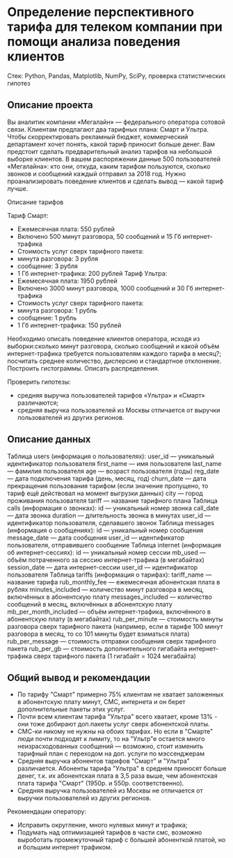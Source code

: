 # Определение перспективного тарифа для телеком компании при помощи анализа поведения клиентов

Стек: Python, Pandas, Matplotlib, NumPy, SciPy, проверка статистических гипотез

## Описание проекта
Вы аналитик компании «Мегалайн» — федерального оператора сотовой связи. Клиентам предлагают два тарифных плана: Смарт и Ультра. Чтобы скорректировать рекламный бюджет, коммерческий департамент хочет понять, какой тариф приносит больше денег. Вам предстоит сделать предварительный анализ тарифов на небольшой выборке клиентов. В вашем распоряжении данные 500 пользователей «Мегалайна»: кто они, откуда, каким тарифом пользуются, сколько звонков и сообщений каждый отправил за 2018 год. Нужно проанализировать поведение клиентов и сделать вывод — какой тариф лучше.

Описание тарифов

Тариф Смарт:
- Ежемесячная плата: 550 рублей
- Включено 500 минут разговора, 50 сообщений и 15 Гб интернет-трафика
- Стоимость услуг сверх тарифного пакета:
- минута разговора: 3 рубля
- сообщение: 3 рубля
- 1 Гб интернет-трафика: 200 рублей
Тариф Ультра:
- Ежемесячная плата: 1950 рублей
- Включено 3000 минут разговора, 1000 сообщений и 30 Гб интернет-трафика
- Стоимость услуг сверх тарифного пакета:
- минута разговора: 1 рубль
- сообщение: 1 рубль
- 1 Гб интернет-трафика: 150 рублей

Необходимо описать поведение клиентов оператора, исходя из выборки:сколько минут разговора, сколько сообщений и какой объём интернет-трафика требуется пользователям каждого тарифа в месяц?;
посчитать среднее количество, дисперсию и стандартное отклонение. Построить гистограммы. Описать распределения.

Проверить гипотезы:
- средняя выручка пользователей тарифов «Ультра» и «Смарт» различаются;
- средняя выручка пользователей из Москвы отличается от выручки пользователей из других регионов.

## Описание данных
Таблица users (информация о пользователях):
user_id — уникальный идентификатор пользователя
first_name — имя пользователя
last_name — фамилия пользователя
age — возраст пользователя (годы)
reg_date — дата подключения тарифа (день, месяц, год)
churn_date — дата прекращения пользования тарифом (если значение пропущено, то тариф ещё действовал на момент выгрузки данных)
city — город проживания пользователя
tariff — название тарифного плана
Таблица calls (информация о звонках):
id — уникальный номер звонка
call_date — дата звонка
duration — длительность звонка в минутах
user_id — идентификатор пользователя, сделавшего звонок
Таблица messages (информация о сообщениях):
id — уникальный номер сообщения
message_date — дата сообщения
user_id — идентификатор пользователя, отправившего сообщение
Таблица internet (информация об интернет-сессиях):
id — уникальный номер сессии
mb_used — объём потраченного за сессию интернет-трафика (в мегабайтах)
session_date — дата интернет-сессии
user_id — идентификатор пользователя
Таблица tariffs (информация о тарифах):
tariff_name — название тарифа
rub_monthly_fee — ежемесячная абонентская плата в рублях
minutes_included — количество минут разговора в месяц, включённых в абонентскую плату
messages_included — количество сообщений в месяц, включённых в абонентскую плату
mb_per_month_included — объём интернет-трафика, включённого в абонентскую плату (в мегабайтах)
rub_per_minute — стоимость минуты разговора сверх тарифного пакета (например, если в тарифе 100 минут разговора в месяц, то со 101 минуты будет взиматься плата)
rub_per_message — стоимость отправки сообщения сверх тарифного пакета
rub_per_gb — стоимость дополнительного гигабайта интернет-трафика сверх тарифного пакета (1 гигабайт = 1024 мегабайта)

## Общий вывод и рекомендации
- По тарифу "Смарт" примерно 75% клиентам не хватает заложенных в абонентскую плату минут, СМС, интернета и он берет дополнительные пакеты этих услуг.
- Почти всем клиентам тарифа "Ультра" всего хватает, кроме 13% - они тоже добирают доп.пакеты услуг сверх абонентской платы.
- СМС-ки никому не нужны на обоих тарифах. Но если в "Смарте" люди почти подходят к лимиту, то на "Ультр"е остается много неизрасходованных сообщений — возможно, стоит изменить тарифный план с переходом на доп. услуги по мэссенджерам
- Средняя выручка абонентов тарифов "Смарт" и "Ультра" различается. Абоненты тарифа "Ультра" в среднем приносят больше денег, т.к. их абонентская плата в 3,5 раза выше, чем абонентская плата тарифа "Смарт" (1950р. и 550р. соответственно).
- Средняя выручка пользователей из Москвы не отличается от выручки пользователей из других регионов.

Рекомендации оператору:
- Исправить округление, много нулевых минут и трафика;
- Подумать над оптимизацией тарифов в части смс, возможно выроботать промежуточный тариф с большей абоненткой платой, но и большим интернет трафиком.
